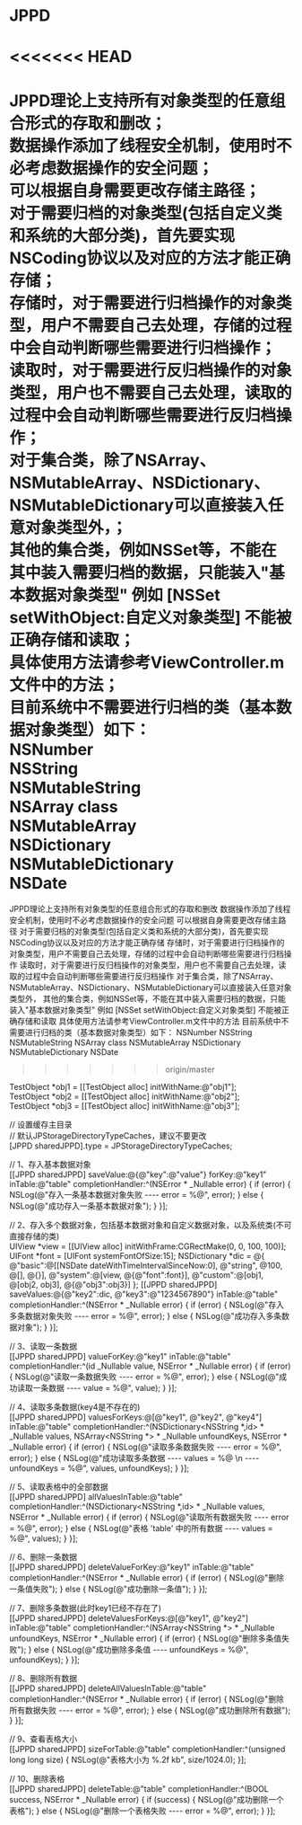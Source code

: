 # JPPD
<<<<<<< HEAD
=
JPPD理论上支持所有对象类型的任意组合形式的存取和删改；     
数据操作添加了线程安全机制，使用时不必考虑数据操作的安全问题；     
可以根据自身需要更改存储主路径；     
对于需要归档的对象类型(包括自定义类和系统的大部分类)，首先要实现NSCoding协议以及对应的方法才能正确存储；     
存储时，对于需要进行归档操作的对象类型，用户不需要自己去处理，存储的过程中会自动判断哪些需要进行归档操作；     
读取时，对于需要进行反归档操作的对象类型，用户也不需要自己去处理，读取的过程中会自动判断哪些需要进行反归档操作；     
对于集合类，除了NSArray、NSMutableArray、NSDictionary、NSMutableDictionary可以直接装入任意对象类型外，；     
其他的集合类，例如NSSet等，不能在其中装入需要归档的数据，只能装入"基本数据对象类型"
例如 [NSSet setWithObject:自定义对象类型] 不能被正确存储和读取；     
具体使用方法请参考ViewController.m文件中的方法；    
目前系统中不需要进行归档的类（基本数据对象类型）如下：     
NSNumber    
NSString    
NSMutableString     
NSArray class    
NSMutableArray    
NSDictionary    
NSMutableDictionary    
NSDate    
=======
JPPD理论上支持所有对象类型的任意组合形式的存取和删改
数据操作添加了线程安全机制，使用时不必考虑数据操作的安全问题
可以根据自身需要更改存储主路径
对于需要归档的对象类型(包括自定义类和系统的大部分类)，首先要实现NSCoding协议以及对应的方法才能正确存储
存储时，对于需要进行归档操作的对象类型，用户不需要自己去处理，存储的过程中会自动判断哪些需要进行归档操作
读取时，对于需要进行反归档操作的对象类型，用户也不需要自己去处理，读取的过程中会自动判断哪些需要进行反归档操作
对于集合类，除了NSArray、NSMutableArray、NSDictionary、NSMutableDictionary可以直接装入任意对象类型外，
其他的集合类，例如NSSet等，不能在其中装入需要归档的数据，只能装入"基本数据对象类型"
例如 [NSSet setWithObject:自定义对象类型] 不能被正确存储和读取
具体使用方法请参考ViewController.m文件中的方法
目前系统中不需要进行归档的类（基本数据对象类型）如下：
NSNumber
NSString
NSMutableString
NSArray class
NSMutableArray
NSDictionary
NSMutableDictionary
NSDate
>>>>>>> origin/master


TestObject *obj1 = [[TestObject alloc] initWithName:@"obj1"];   
TestObject *obj2 = [[TestObject alloc] initWithName:@"obj2"];    
TestObject *obj3 = [[TestObject alloc] initWithName:@"obj3"];    


// 设置缓存主目录     
// 默认JPStorageDirectoryTypeCaches，建议不要更改     
[JPPD sharedJPPD].type = JPStorageDirectoryTypeCaches;    

// 1、存入基本数据对象    
[[JPPD sharedJPPD] saveValue:@{@"key":@"value"} forKey:@"key1" inTable:@"table" completionHandler:^(NSError * _Nullable error) {
if (error) {
NSLog(@"存入一条基本数据对象失败 ---- error = %@", error);
} else {
NSLog(@"成功存入一条基本数据对象");
}
}];

// 2、存入多个数据对象，包括基本数据对象和自定义数据对象，以及系统类(不可直接存储的类)    
UIView *view = [[UIView alloc] initWithFrame:CGRectMake(0, 0, 100, 100)];
UIFont *font = [UIFont systemFontOfSize:15];
NSDictionary *dic = @{
@"basic":@[[NSDate dateWithTimeIntervalSinceNow:0], @"string", @100, @[], @{}],
@"system":@[view, @{@"font":font}],
@"custom":@[obj1, @[obj2, obj3], @{@"obj3":obj3}]
};
[[JPPD sharedJPPD] saveValues:@{@"key2":dic, @"key3":@"1234567890"} inTable:@"table" completionHandler:^(NSError * _Nullable error) {
if (error) {
NSLog(@"存入多条数据对象失败 ---- error = %@", error);
} else {
NSLog(@"成功存入多条数据对象");
}
}];

// 3、读取一条数据    
[[JPPD sharedJPPD] valueForKey:@"key1" inTable:@"table" completionHandler:^(id  _Nullable value, NSError * _Nullable error) {
if (error) {
NSLog(@"读取一条数据失败 ---- error = %@", error);
} else {
NSLog(@"成功读取一条数据 ---- value = %@", value);
}
}];

// 4、读取多条数据(key4是不存在的)    
[[JPPD sharedJPPD] valuesForKeys:@[@"key1", @"key2", @"key4"] inTable:@"table" completionHandler:^(NSDictionary<NSString *,id> * _Nullable values, NSArray<NSString *> * _Nullable unfoundKeys, NSError * _Nullable error) {
if (error) {
NSLog(@"读取多条数据失败 ---- error = %@", error);
} else {
NSLog(@"成功读取多条数据 ---- values = %@ \n ---- unfoundKeys = %@", values, unfoundKeys);
}
}];

// 5、读取表格中的全部数据    
[[JPPD sharedJPPD] allValuesInTable:@"table" completionHandler:^(NSDictionary<NSString *,id> * _Nullable values, NSError * _Nullable error) {
if (error) {
NSLog(@"读取所有数据失败 ---- error = %@", error);
} else {
NSLog(@"表格 'table' 中的所有数据 ---- values = %@", values);
}
}];

// 6、删除一条数据    
[[JPPD sharedJPPD] deleteValueForKey:@"key1" inTable:@"table" completionHandler:^(NSError * _Nullable error) {
if (error) {
NSLog(@"删除一条值失败");
} else {
NSLog(@"成功删除一条值");
}
}];

// 7、删除多条数据(此时key1已经不存在了)    
[[JPPD sharedJPPD] deleteValuesForKeys:@[@"key1", @"key2"] inTable:@"table" completionHandler:^(NSArray<NSString *> * _Nullable unfoundKeys, NSError * _Nullable error) {
if (error) {
NSLog(@"删除多条值失败");
} else {
NSLog(@"成功删除多条值 ---- unfoundKeys = %@", unfoundKeys);
}
}];


// 8、删除所有数据    
[[JPPD sharedJPPD] deleteAllValuesInTable:@"table" completionHandler:^(NSError * _Nullable error) {
if (error) {
NSLog(@"删除所有数据失败 ---- error = %@", error);
} else {
NSLog(@"成功删除所有数据");
}
}];

// 9、查看表格大小    
[[JPPD sharedJPPD] sizeForTable:@"table" completionHandler:^(unsigned long long size) {
NSLog(@"表格大小为 %.2f kb", size/1024.0);
}];

// 10、删除表格    
[[JPPD sharedJPPD] deleteTable:@"table" completionHandler:^(BOOL success, NSError * _Nullable error) {
if (success) {
NSLog(@"成功删除一个表格");
} else {
NSLog(@"删除一个表格失败 ---- error = %@", error);
}
}];
